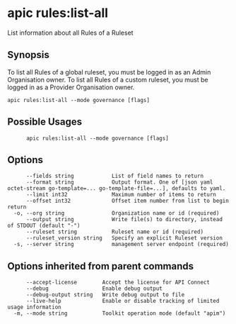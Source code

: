 # apic rules:list-all

List information about all Rules of a Ruleset

## Synopsis

To list all Rules of a global ruleset, you must be logged in as an Admin Organisation owner. To list all Rules of a custom ruleset, you must be logged in as a Provider Organisation owner.

```
apic rules:list-all --mode governance [flags]
```

## Possible Usages

```
      apic rules:list-all --mode governance [flags]
```

## Options

```
      --fields string            List of field names to return
      --format string            Output format. One of [json yaml octet-stream go-template=... go-template-file=...], defaults to yaml.
      --limit int32              Maximum number of items to return
      --offset int32             Offset item number from list to begin return
  -o, --org string               Organization name or id (required)
      --output string            Write file(s) to directory, instead of STDOUT (default "-")
      --ruleset string           Ruleset name or id (required)
      --ruleset_version string   Specify an explicit Ruleset version
  -s, --server string            management server endpoint (required)
```

## Options inherited from parent commands

```
      --accept-license        Accept the license for API Connect
      --debug                 Enable debug output
      --debug-output string   Write debug output to file
      --live-help             Enable or disable tracking of limited usage information
  -m, --mode string           Toolkit operation mode (default "apim")
```
